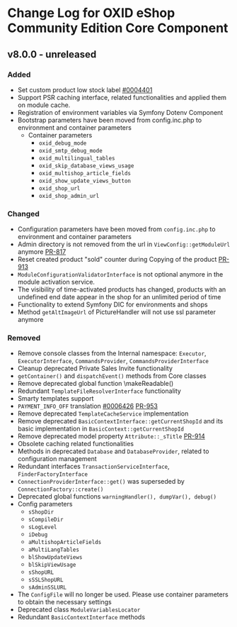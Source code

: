# Change Log for OXID eShop Community Edition Core Component

## v8.0.0 - unreleased

### Added

- Set custom product low stock label [#0004401](https://bugs.oxid-esales.com/view.php?id=4401)
- Support PSR caching interface, related functionalities and applied them on module cache.
- Registration of environment variables via Symfony Dotenv Component
- Bootstrap parameters have been moved from config.inc.php to environment and container parameters
  - Container parameters
    - `oxid_debug_mode`
    - `oxid_smtp_debug_mode`
    - `oxid_multilingual_tables`
    - `oxid_skip_database_views_usage`
    - `oxid_multishop_article_fields`
    - `oxid_show_update_views_button`
    - `oxid_shop_url`
    - `oxid_shop_admin_url`

### Changed

- Configuration parameters have been moved from `config.inc.php` to environment and container parameters
- Admin directory is not removed from the url in `ViewConfig::getModuleUrl`
  anymore [PR-817](https://github.com/OXID-eSales/oxideshop_ce/pull/817)
- Reset created product "sold" counter during Copying of the
  product [PR-913](https://github.com/OXID-eSales/oxideshop_ce/pull/913)
- `ModuleConfigurationValidatorInterface` is not optional anymore in the module activation service.
- The visibility of time-activated products has changed, products with an undefined end date appear in the shop for an
  unlimited period of time
- Functionality to extend Symfony DIC for environments and shops
- Method `getAltImageUrl` of PictureHandler will not use ssl parameter anymore

### Removed

- Remove console classes from the Internal
  namespace: `Executor`, `ExecutorInterface`, `CommandsProvider`, `CommandsProviderInterface`
- Cleanup deprecated Private Sales Invite functionality
- `getContainer()` and `dispatchEvent()` methods from Core classes
- Remove deprecated global function \makeReadable()
- Redundant `TemplateFileResolverInterface` functionality
- Smarty templates support
- `PAYMENT_INFO_OFF`
  translation [#0006426](https://bugs.oxid-esales.com/view.php?id=6426) [PR-953](https://github.com/OXID-eSales/oxideshop_ce/pull/953)
- Remove deprecated `TemplateCacheService` implementation
- Remove deprecated `BasicContextInterface::getCurrentShopId` and its basic implementation in `BasicContext::getCurrentShopId`
- Remove deprecated model property `Attribute::_sTitle` [PR-914](https://github.com/OXID-eSales/oxideshop_ce/pull/914)
- Obsolete caching related functionalities
- Methods in deprecated `Database` and `DatabaseProvider`, related to configuration management
- Redundant interfaces `TransactionServiceInterface`, `FinderFactoryInterface`
- `ConnectionProviderInterface::get()` was superseded by `ConnectionFactory::create()`
- Deprecated global functions `warningHandler(), dumpVar(), debug()`
- Config parameters 
  - `sShopDir`
  - `sCompileDir`
  - `sLogLevel`
  - `iDebug`
  - `aMultishopArticleFields`
  - `aMultiLangTables`
  - `blShowUpdateViews`
  - `blSkipViewUsage`
  - `sShopURL`
  - `sSSLShopURL`
  - `sAdminSSLURL`
- The `ConfigFile` will no longer be used. Please use container parameters to obtain the necessary settings
- Deprecated class `ModuleVariablesLocator`
- Redundant `BasicContextInterface` methods
